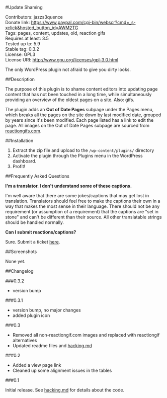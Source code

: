 #Update Shaming

Contributors: jazzs3quence  
Donate link: https://www.paypal.com/cgi-bin/webscr?cmd=_s-xclick&hosted_button_id=AWM2TG  
Tags: pages, content, updates, old, reaction gifs  
Requires at least: 3.5  
Tested up to: 5.9  
Stable tag: 0.3.2  
License: GPL3  
License URI: http://www.gnu.org/licenses/gpl-3.0.html

The only WordPress plugin not afraid to give you dirty looks.

##Description

The purpose of this plugin is to shame content editors into updating page content that has not been touched in a long time, while simultaneously providing an overview of the oldest pages on a site. Also: gifs.

The plugin adds an **Out of Date Pages** subpage under the Pages menu, which breaks all the pages on the site down by last modified date, grouped by years since it's been modified. Each page listed has a link to edit the page. All images on the Out of Date Pages subpage are sourced from [reactiongifs.com](http://reactiongifs.com).

##Installation

1. Extract the zip file and upload to the `/wp-content/plugins/` directory
2. Activate the plugin through the Plugins menu in the WordPress dashboard.
3. Profit!

##Frequently Asked Questions

**I'm a translator. I don't understand some of these captions.**

I'm well aware that there are some jokes/captions that may get lost in translation. Translators should feel free to make the captions their own in a way that makes the most sense in their language. There should not be any requirement (or assumption of a requirement) that the captions are "set in stone" and can't be different than their source. All other translatable strings should be handled normally.

**Can I submit reactions/captions?**

Sure. Submit a ticket [here](https://github.com/jazzsequence/Update-Shaming/issues/new).


##Screenshots

None yet.

##Changelog

###0.3.2
* version bump

###0.3.1
* version bump, no major changes
* added plugin icon

###0.3
* Removed all non-reactiongif.com images and replaced with reactiongif alternatives
* Updated readme files and [hacking.md](https://github.com/jazzsequence/Update-Shaming/blob/master/hacking.md)

###0.2
* Added a view page link
* Cleaned up some alignment issues in the tables

###0.1

Initial release. See [hacking.md](https://github.com/jazzsequence/Update-Shaming/blob/master/hacking.md) for details about the code.
